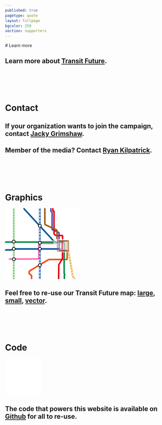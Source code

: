 ```yaml
---
published: true
pagetype: quote
layout: fullpage
bgcolor: 259
section: supporters
---
```


<div id="learn" class="mapstage"></div>
# Learn more

<!--
## Learn more about similar campaigns in [Los Angeles](http://www.metro.net/projects/measurer/), [Toronto](http://www.metrolinx.com/thebigmove/en/default.aspx), [Washington, D.C.](http://www.dullesmetro.com/index.html), [Denver](http://www.rtd-fastracks.com/main_1) and [Minneapolis](http://www.metrocouncil.org/Transportation/Planning/2030-Transportation-Policy-Plan.aspx)-->


## Learn more about [Transit Future](http://transitfuture.org).


<!--## Learn more about CNT’s [housing and transportation research](http://www.cnt.org/resources/).-->
  
<br><br><br><br>
# Contact

## If your organization wants to join the campaign, contact [Jacky Grimshaw](mailto:jacky@cnt.org).

## Member of the media? Contact [Ryan Kilpatrick](mailto:rkilpatrick@cnt.org).

<br><br><br><br>
# Graphics
![System map](img/system_map_thumbnail.png)
## Feel free to re-use our Transit Future map: [large](img/transit_future_system_map_large.jpg), [small](img/transit_future_system_map_small.jpg), [vector](img/transit_future_system_map.pdf).

<br><br><br><br>
# Code
![Github](img/octocat.png)
## The code that powers this website is available on [Github](https://github.com/open-city/transit-future) for all to re-use.

